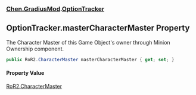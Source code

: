 
### [Chen.GradiusMod](./Chen-GradiusMod 'Chen.GradiusMod').[OptionTracker](./Chen-GradiusMod-OptionTracker 'Chen.GradiusMod.OptionTracker')

## OptionTracker.masterCharacterMaster Property
The Character Master of this Game Object's owner through Minion Ownership component.  
```csharp
public RoR2.CharacterMaster masterCharacterMaster { get; set; }
```

#### Property Value
[RoR2.CharacterMaster](https://docs.microsoft.com/en-us/dotnet/api/RoR2.CharacterMaster 'RoR2.CharacterMaster')  
